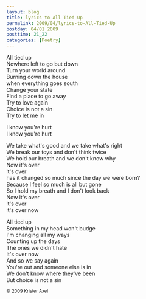 ```yaml
---
layout: blog
title: lyrics to All Tied Up
permalink: 2009/04/lyrics-to-All-Tied-Up
postday: 04/01 2009
posttime: 21_22
categories: [Poetry]
---
```


<p>All tied up<br />
Nowhere left to go but down<br />
Turn your world around<br />
Burning down the house<br />
when everything goes south<br />
Change your state<br />
Find a place to go away<br />
Try to love again<br />
Choice is not a sin<br />
Try to let me in</p>
<p>I know you're hurt<br />
I know you're hurt</p>
<p>We take what's good and we take what's right<br />
We break our toys and don't think twice<br />
We hold our breath and we don't know why<br />
Now it's over<br />
it's over<br />
has it changed so much since the day we were born?<br />
Because I feel so much is all but gone<br />
So I hold my breath and I don't look back<br />
Now it's over<br />
it's over<br />
it's over now</p>
<p>All tied up<br />
Something in my head won't budge<br />
I'm changing all my ways<br />
Counting up the days<br />
The ones we didn't hate<br />
It's over now<br />
And so we say again<br />
You're out and someone else is in<br />
We don't know where they've been<br />
But choice is not a sin</p>
<p><small>&copy; 2009 Krister Axel</small></p>

